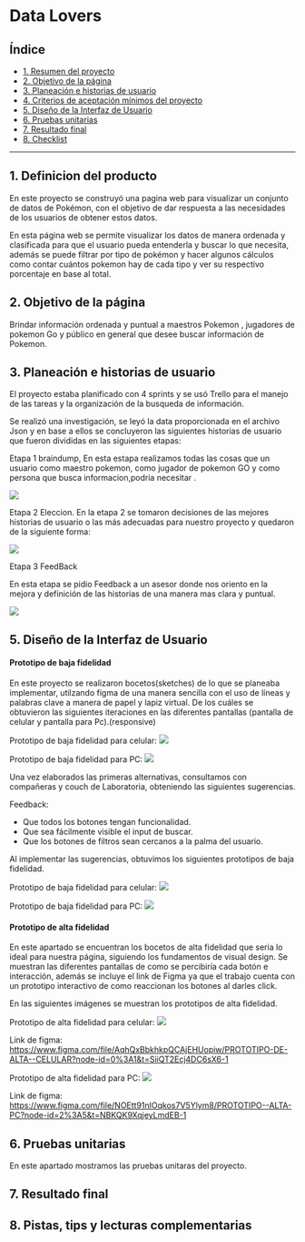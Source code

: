 # Data Lovers

## Índice


* [1. Resumen del proyecto](#1-resumen-del-proyecto)
* [2. Objetivo de la página](#2-objetivo-de-la-pagina)
* [3. Planeación e historias de usuario](#3-Planeación-e-historias-de-usuario)
* [4. Criterios de aceptación mínimos del proyecto](#4-criterios-de-aceptación-mínimos-del-proyecto)
* [5. Diseño de la Interfaz de Usuario](#5-Diseño-de-la-Interfaz-de-Usuario)
* [6. Pruebas unitarias](#6-Pruebas-unitarias)
* [7. Resultado final](#7-Resultado-final)
* [8. Checklist](#8-checklist)

***




## 1. Definicion del producto

En este proyecto se construyó una pagina web para visualizar un conjunto de datos de Pokémon, con el objetivo de dar respuesta a las necesidades de los usuarios de obtener estos datos. 

En esta página web se permite visualizar los datos de manera ordenada y clasificada para que el usuario pueda entenderla y buscar lo que necesita, además  se puede filtrar por tipo de pokémon y hacer algunos cálculos como contar cuántos pokemon hay de cada tipo y ver su respectivo porcentaje en base al total.

## 2. Objetivo de la página 

Brindar información ordenada y puntual a maestros Pokemon , jugadores de pokemon Go  y público en general que desee buscar información de Pokemon.

## 3. Planeación e historias de usuario
El proyecto estaba  planificado con 4 sprints y se usó Trello para el manejo de las tareas y la organización de la busqueda de información.

Se realizó una investigación, se leyó la data proporcionada en el archivo Json y en base a ellos se concluyeron las siguientes historias de usuario que fueron divididas en las siguientes etapas:

Etapa 1 braindump,
En esta estapa realizamos todas las cosas que un usuario como maestro pokemon, como jugador de pokemon GO y como persona que busca informacion,podria necesitar .


![](src/imagenes/ETAPA1hu.png)



Etapa 2 Eleccion.
En la etapa 2 se tomaron decisiones de las mejores historias de usuario o las más adecuadas para nuestro proyecto y quedaron de la siguiente forma:

![](src/imagenes/etapa2.png)



Etapa 3 FeedBack

En esta etapa se pidio Feedback a un asesor donde nos oriento en la mejora y definición de las historias de una manera mas clara y puntual.

![](src/imagenes/etapa3.png)






## 5. Diseño de la Interfaz de Usuario


#### Prototipo de baja fidelidad

En este proyecto se realizaron bocetos(sketches) de lo que se planeaba implementar, utilzando figma de una manera sencilla con el uso de líneas y palabras clave a manera de papel y lapiz virtual.
De los cuáles se obtuvieron las siguientes iteraciones en las diferentes pantallas (pantalla de celular y pantalla para Pc).(responsive)

Prototipo de baja fidelidad para celular:
![](src/imagenes/protoBjacel.png)

Prototipo de baja fidelidad para PC:
![](src/imagenes/protobajapc1.png)

Una vez elaborados las primeras alternativas, consultamos con compañeras  y couch de Laboratoria, obteniendo las siguientes sugerencias.

Feedback: 
* Que todos los botones tengan funcionalidad.
* Que sea fácilmente visible el input de buscar.
* Que los botones de filtros sean cercanos a la palma del usuario.

Al implementar las sugerencias, obtuvimos los siguientes prototipos de baja fidelidad.

Prototipo de baja fidelidad para celular:
![](src/imagenes/protobajacelular2.0.png)

Prototipo de baja fidelidad para PC:
![](src/imagenes/protobajapc.png)



#### Prototipo de alta fidelidad

En este apartado se encuentran los bocetos de alta fidelidad que seria lo ideal para nuestra página, siguiendo los fundamentos de visual design. Se muestran las diferentes pantallas de como se percibiría cada botón e interacción, además se incluye el link de
Figma ya que el trabajo cuenta con un prototipo interactivo de como reaccionan los botones al darles click.

En las siguientes imágenes se muestran los prototipos de alta fidelidad.

Prototipo de alta fidelidad para celular:
![](src/imagenes/Android%20Large%20-%205.png)

Link de figma: https://www.figma.com/file/AqhQxBbkhkpQCAjEHUopiw/PROTOTIPO-DE-ALTA--CELULAR?node-id=0%3A1&t=SiiQT2Ecj4DC6sX6-1 

Prototipo de alta fidelidad para PC:
![](src/imagenes/MacBook%20Pro%2014_%20-%201.png)

Link de figma: https://www.figma.com/file/NOEtt91nIOqkos7V5Ylym8/PROTOTIPO--ALTA-PC?node-id=2%3A5&t=NBKQK9XqjeyLmdEB-1



## 6. Pruebas unitarias
En este apartado mostramos las pruebas unitaras del proyecto.


## 7. Resultado final 



## 8. Pistas, tips y lecturas complementarias


